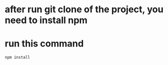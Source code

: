 # after run git clone <url> of the project, you need to install npm
# run this command
```bash
npm install
```
